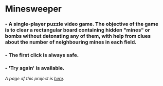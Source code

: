 # Minesweeper
### - A single-player puzzle video game. The objective of the game is to clear a rectangular board containing hidden "mines" or bombs without detonating any of them, with help from clues about the number of neighbouring mines in each field.
### - The first click is always safe.
### - 'Try again' is available.
*A page of this project is [here](https://malancaionut.github.io/Minesweeper/index.html).*
